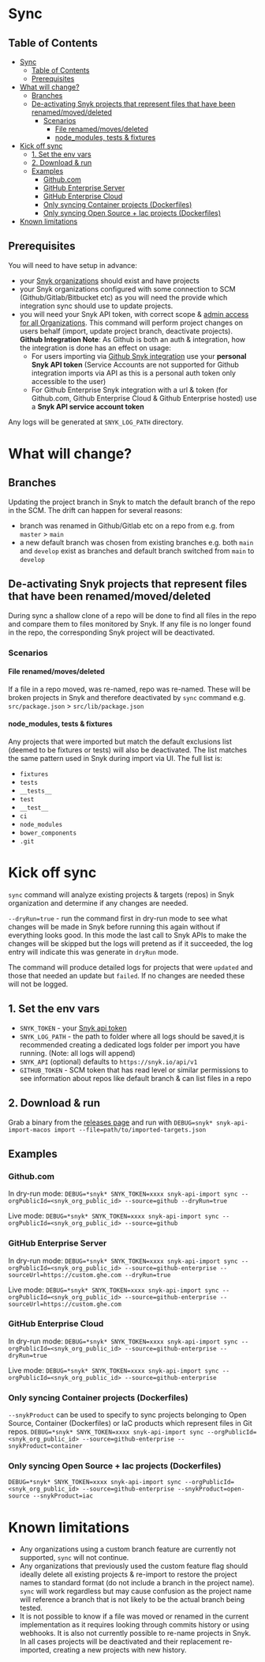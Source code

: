 # Sync

## Table of Contents

- [Sync](#sync)
  - [Table of Contents](#table-of-contents)
  - [Prerequisites](#prerequisites)
- [What will change?](#what-will-change)
  - [Branches](#branches)
  - [De-activating Snyk projects that represent files that have been renamed/moved/deleted](#de-activating-snyk-projects-that-represent-files-that-have-been-renamedmoveddeleted)
    - [Scenarios](#scenarios)
      - [File renamed/moves/deleted](#file-renamedmovesdeleted)
      - [node\_modules, tests \& fixtures](#node_modules-tests--fixtures)
- [Kick off sync](#kick-off-sync)
  - [1. Set the env vars](#1-set-the-env-vars)
  - [2. Download \& run](#2-download--run)
  - [Examples](#examples)
    - [Github.com](#githubcom)
    - [GitHub Enterprise Server](#github-enterprise-server)
    - [GitHub Enterprise Cloud](#github-enterprise-cloud)
    - [Only syncing Container projects (Dockerfiles)](#only-syncing-container-projects-dockerfiles)
    - [Only syncing Open Source + Iac projects (Dockerfiles)](#only-syncing-open-source--iac-projects-dockerfiles)
- [Known limitations](#known-limitations)

## Prerequisites

You will need to have setup in advance:

- your [Snyk organizations](docs/orgs.md) should exist and have projects
- your Snyk organizations configured with some connection to SCM (Github/Gitlab/Bitbucket etc) as you will need the provide which integration sync should use to update projects.
- you will need your Snyk API token, with correct scope & [admin access for all Organizations](https://snyk.docs.apiary.io/#reference/import-projects/import/import-targets). This command will perform project changes on users behalf (import, update project branch, deactivate projects). **Github Integration Note**: As Github is both an auth & integration, how the integration is done has an effect on usage:
  - For users importing via [Github Snyk integration](https://docs.snyk.io/integrations/git-repository-scm-integrations/github-integration#setting-up-a-github-integration) use your **personal Snyk API token** (Service Accounts are not supported for Github integration imports via API as this is a personal auth token only accessible to the user)
  - For Github Enterprise Snyk integration with a url & token (for Github.com, Github Enterprise Cloud & Github Enterprise hosted) use a **Snyk API service account token**

Any logs will be generated at `SNYK_LOG_PATH` directory.

# What will change?

## Branches

Updating the project branch in Snyk to match the default branch of the repo in the SCM. The drift can happen for several reasons:

- branch was renamed in Github/Gitlab etc on a repo from e.g. from `master` > `main`
- a new default branch was chosen from existing branches e.g. both `main` and `develop` exist as branches and default branch switched from `main` to `develop`

## De-activating Snyk projects that represent files that have been renamed/moved/deleted

During sync a shallow clone of a repo will be done to find all files in the repo and compare them to files monitored by Snyk. If any file is no longer found in the repo, the corresponding Snyk project will be deactivated.

### Scenarios

#### File renamed/moves/deleted

If a file in a repo moved, was re-named, repo was re-named. These will be broken projects in Snyk and therefore deactivated by `sync` command e.g. `src/package.json` > `src/lib/package.json`

#### node_modules, tests & fixtures

Any projects that were imported but match the default exclusions list (deemed to be fixtures or tests) will also be deactivated. The list matches the same pattern used in Snyk during import via UI. The full list is:

- `fixtures`
- `tests`
- `__tests__`
- `test`
- `__test__`
- `ci`
- `node_modules`
- `bower_components`
- `.git`

# Kick off sync

`sync` command will analyze existing projects & targets (repos) in Snyk organization and determine if any changes are needed.

`--dryRun=true` - run the command first in dry-run mode to see what changes will be made in Snyk before running this again without if everything looks good. In this mode the last call to Snyk APIs to make the changes will be skipped but the logs will pretend as if it succeeded, the log entry will indicate this was generate in `dryRun` mode.

The command will produce detailed logs for projects that were `updated` and those that needed an update but `failed`. If no changes are needed these will not be logged.

## 1. Set the env vars

- `SNYK_TOKEN` - your [Snyk api token](https://app.snyk.io/account)
- `SNYK_LOG_PATH` - the path to folder where all logs should be saved,it is recommended creating a dedicated logs folder per import you have running. (Note: all logs will append)
- `SNYK_API` (optional) defaults to `https://snyk.io/api/v1`
- `GITHUB_TOKEN` - SCM token that has read level or similar permissions to see information about repos like default branch & can list files in a repo

## 2. Download & run

Grab a binary from the [releases page](https://github.com/snyk-tech-services/snyk-api-import/releases) and run with `DEBUG=snyk* snyk-api-import-macos import --file=path/to/imported-targets.json`

## Examples

### Github.com

In dry-run mode:
`DEBUG=*snyk* SNYK_TOKEN=xxxx snyk-api-import sync --orgPublicId=<snyk_org_public_id> --source=github --dryRun=true`

Live mode:
`DEBUG=*snyk* SNYK_TOKEN=xxxx snyk-api-import sync --orgPublicId=<snyk_org_public_id> --source=github`

### GitHub Enterprise Server

In dry-run mode:
`DEBUG=*snyk* SNYK_TOKEN=xxxx snyk-api-import sync --orgPublicId=<snyk_org_public_id> --source=github-enterprise --sourceUrl=https://custom.ghe.com --dryRun=true`

Live mode:
`DEBUG=*snyk* SNYK_TOKEN=xxxx snyk-api-import sync --orgPublicId=<snyk_org_public_id> --source=github-enterprise --sourceUrl=https://custom.ghe.com`

### GitHub Enterprise Cloud

In dry-run mode:
`DEBUG=*snyk* SNYK_TOKEN=xxxx snyk-api-import sync --orgPublicId=<snyk_org_public_id> --source=github-enterprise --dryRun=true`

Live mode:
`DEBUG=*snyk* SNYK_TOKEN=xxxx snyk-api-import sync --orgPublicId=<snyk_org_public_id> --source=github-enterprise`

### Only syncing Container projects (Dockerfiles)

`--snykProduct` can be used to specify to sync projects belonging to Open Source, Container (Dockerfiles) or IaC products which represent files in Git repos.
`DEBUG=*snyk* SNYK_TOKEN=xxxx snyk-api-import sync --orgPublicId=<snyk_org_public_id> --source=github-enterprise --snykProduct=container`

### Only syncing Open Source + Iac projects (Dockerfiles)

`DEBUG=*snyk* SNYK_TOKEN=xxxx snyk-api-import sync --orgPublicId=<snyk_org_public_id> --source=github-enterprise --snykProduct=open-source --snykProduct=iac`

# Known limitations

- Any organizations using a custom branch feature are currently not supported, `sync` will not continue.
- Any organizations that previously used the custom feature flag should ideally delete all existing projects & re-import to restore the project names to standard format (do not include a branch in the project name). `sync` will work regardless but may cause confusion as the project name will reference a branch that is not likely to be the actual branch being tested.
- It is not possible to know if a file was moved or renamed in the current implementation as it requires looking through commits history or using webhooks. It is also not currently possible to re-name projects in Snyk. In all cases projects will be deactivated and their replacement re-imported, creating a new projects with new history.
